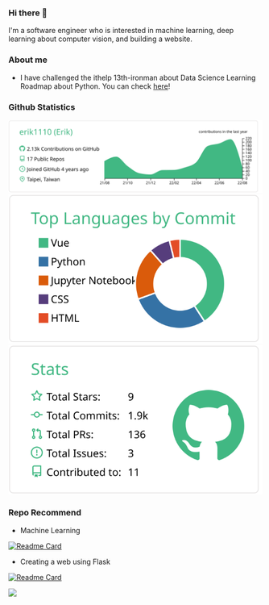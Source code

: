 ### Hi there 👋

I'm a software engineer who is interested in machine learning, deep learning about computer vision, and building a website.

<!--
**erik1110/erik1110** is a ✨ _special_ ✨ repository because its `README.md` (this file) appears on your GitHub profile.

Here are some ideas to get you started:

- 🔭 I’m currently working on ...
- 🌱 I’m currently learning ...
- 👯 I’m looking to collaborate on ...
- 🤔 I’m looking for help with ...
- 💬 Ask me about ...
- 📫 How to reach me: ...
- 😄 Pronouns: ...
- ⚡ Fun fact: ...
-->
### About me 
-  I have challenged the ithelp 13th-ironman about Data Science Learning Roadmap about Python. You can check [here](https://ithelp.ithome.com.tw/users/20114380/ironman/3998)!

### Github Statistics
![](https://raw.githubusercontent.com/erik1110/erik1110/main/profile-summary-card-output/vue/0-profile-details.svg)
![](https://raw.githubusercontent.com/erik1110/erik1110/main/profile-summary-card-output/vue/2-most-commit-language.svg)
![](https://raw.githubusercontent.com/erik1110/erik1110/main/profile-summary-card-output/vue/3-stats.svg)
### Repo Recommend
- Machine Learning

[![Readme Card](https://github-readme-stats.vercel.app/api/pin/?username=erik1110&repo=Data-Science)](https://github.com/erik1110/Data-Science)

- Creating a web using Flask

[![Readme Card](https://github-readme-stats.vercel.app/api/pin/?username=erik1110&repo=booking_system)](https://github.com/erik1110/booking_system)

![](https://visitor-badge.glitch.me/badge?page_id=erik1110/erik1110)
